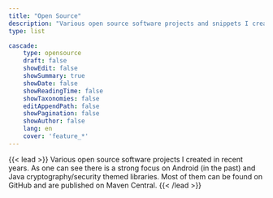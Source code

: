 ```yaml
---
title: "Open Source"
description: "Various open source software projects and snippets I created in recent years. As one can see there was, in the past, a strong focus on Android and Java cryptography/security themed libraries. Most of them can be found on GitHub and are published on Maven Central."
type: list

cascade:
    type: opensource
    draft: false
    showEdit: false
    showSummary: true
    showDate: false
    showReadingTime: false
    showTaxonomies: false
    editAppendPath: false
    showPagination: false
    showAuthor: false
    lang: en
    cover: 'feature_*'
---
```


{{< lead >}}
Various open source software projects I created in recent years. As one can see there is a strong focus on Android (in the past)
and Java cryptography/security themed libraries. Most of them can be found on GitHub and are published on Maven Central.
{{< /lead >}}

